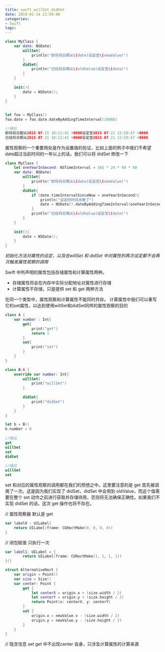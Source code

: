 ```yaml
---
title: swift_willSet_didSet
date: 2019-01-14 21:59:06
categories:
- Swift
tags:
---
```



```swift
class MyClass {
    var date: NSDate{
        willSet{
            println("即将将日期从\(date)设定至\(newValue)")
        }
        didSet{
            println("已经将日期从\(oldValue)设定至\(date)")
        }
    }
    
    init(){
        date = NSDate();
    }
}
    
    
let foo = MyClass()
foo.date = foo.date.dateByAddingTimeInterval(10086)

//输出
即将将日期从2015-07-21 10:11:41 +0000设定至2015-07-21 12:59:47 +0000
已经将日期从2015-07-21 10:11:41 +0000设定至2015-07-21 12:59:47 +0000
```
属性观察的一个重要用处是作为设置值的验证，比如上面的例子中我们不希望date超过当前时间的一年以上的话，我们可以将 didSet 修改一下
```swift
class MyClass {
    let oneYearInSecond: NSTimeInterval = 365 * 24 * 60 * 60
    var date: NSDate{
        willSet{
            println("即将将日期从\(date)设定至\(newValue)")
        }
        didSet{
            if (date.timeIntervalSinceNow > oneYearInSecond){
                println("设定的时间太晚了")
                date = NSDate().dateByAddingTimeInterval(oneYearInSecond)
            }
            println("已经将日期从\(oldValue)设定至\(date)")
        }
    }
    
    init(){
        date = NSDate();
    }
}
```
_初始化方法对属性的设定，以及在willSet 和 didSet 中对属性的再次设定都不会再次触发属性观察的调用_


Swift 中所声明的属性包括存储属性和计算属性两种。

* 存储属性将会在内存中实际分配地址对属性进行存储
* 计算属性不存储，只是提供 set 和 get 两种方法

在同一个类型中，属性观察和计算属性不能同时共存。
计算属性中我们可以重写它的set属性，以达到使用willSet和didSet同样的属性观察的目的

```swift
class A {
    var number : Int{
        get{
            print("get")
            return 1
        }
        set{
            print("set")
        }
    }
}
```
```swift
class B:A {
    override var number: Int{
        willSet{
            print("willSet")
        }
        
        didSet{
            print("didSet")
        }
    }
}
```
```swift
let b = B()
b.number = 0
    
//输出
get
willSet
set
didSet
    
//输出
willSet
set    
```

set 和对应的属性观察的调用都在我们的预想之中。这里要注意的是 get 首先被调用了一次。这是因为我们实现了 didSet，didSet 中会用到 oldValue，而这个值需要在整个 set 动作之前进行获取并存储待用，否则将无法确保正确性。如果我们不实现 didSet 的话，这次 get 操作也将不存在。

// 属性观察器 默认是 get
```swift
var label0 : UILabel{
    return UILabel(frame: CGRectMake(0, 0, 0, 0))
}
```
// 闭包赋值 只执行一次
```swift
var label1: UILabel = {
        return UILabel(frame: CGRectMake(1, 1, 1, 1))
}()
```
```swift
struct AlternativeRect { 
    var origin = Point() 
    var size = Size()
    var center: Point { 
        get { 
            let centerX = origin.x + (size.width / 2) 
            let centerY = origin.y + (size.height / 2) 
            return Point(x: centerX, y: centerY) 
        } 
        set { 
            origin.x = newValue.x - (size.width / 2) 
            origin.y = newValue.y - (size.height / 2) 
        } 
    } 
}
```
// 隐含信息 set get 中不出现center 自身，只涉及计算属性的计算来源





